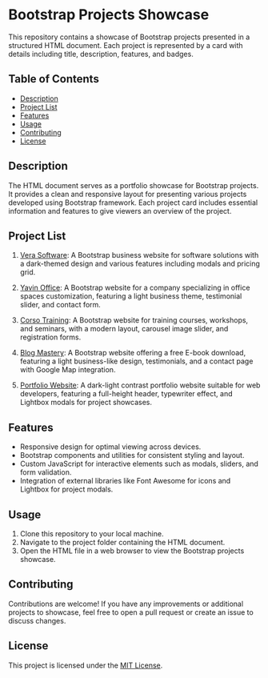 # Bootstrap Projects Showcase

This repository contains a showcase of Bootstrap projects presented in a structured HTML document. Each project is represented by a card with details including title, description, features, and badges.

## Table of Contents

- [Description](#description)
- [Project List](#project-list)
- [Features](#features)
- [Usage](#usage)
- [Contributing](#contributing)
- [License](#license)

## Description

The HTML document serves as a portfolio showcase for Bootstrap projects. It provides a clean and responsive layout for presenting various projects developed using Bootstrap framework. Each project card includes essential information and features to give viewers an overview of the project.

## Project List

1. [Vera Software](../vera-software/): A Bootstrap business website for software solutions with a dark-themed design and various features including modals and pricing grid.

2. [Yavin Office](../yavin-office/): A Bootstrap website for a company specializing in office spaces customization, featuring a light business theme, testimonial slider, and contact form.

3. [Corso Training](../corso-training/): A Bootstrap website for training courses, workshops, and seminars, with a modern layout, carousel image slider, and registration forms.

4. [Blog Mastery](../blog-mastery/): A Bootstrap website offering a free E-book download, featuring a light business-like design, testimonials, and a contact page with Google Map integration.

5. [Portfolio Website](../portfolio/): A dark-light contrast portfolio website suitable for web developers, featuring a full-height header, typewriter effect, and Lightbox modals for project showcases.

## Features

- Responsive design for optimal viewing across devices.
- Bootstrap components and utilities for consistent styling and layout.
- Custom JavaScript for interactive elements such as modals, sliders, and form validation.
- Integration of external libraries like Font Awesome for icons and Lightbox for project modals.

## Usage

1. Clone this repository to your local machine.
2. Navigate to the project folder containing the HTML document.
3. Open the HTML file in a web browser to view the Bootstrap projects showcase.

## Contributing

Contributions are welcome! If you have any improvements or additional projects to showcase, feel free to open a pull request or create an issue to discuss changes.

## License

This project is licensed under the [MIT License](LICENSE).
